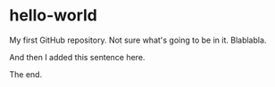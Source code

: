 # hello-world
My first GitHub repository.
Not sure what's going to be in it.
Blablabla.

And then I added this sentence here.

The end.
